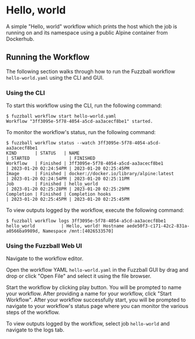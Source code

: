 # Hello, world

A simple "Hello, world" workflow which prints the host which the job is running
on and its namespace using a public Alpine container from Dockerhub.

## Running the Workflow

The following section walks through how to run the Fuzzball workflow
`hello-world.yaml` using the CLI and GUI.

### Using the CLI

To start this workflow using the CLI, run the following command:

```text
$ fuzzball workflow start hello-world.yaml
Workflow "3ff3095e-5f78-4054-a5cd-aa3acecf8be1" started.
```

To monitor the workflow's status, run the following command:

```text
$ fuzzball workflow status --watch 3ff3095e-5f78-4054-a5cd-aa3acecf8be1
KIND       | STATUS   | NAME                                          | STARTED               | FINISHED             
Workflow   | Finished | 3ff3095e-5f78-4054-a5cd-aa3acecf8be1          | 2023-01-20 02:24:54PM | 2023-01-20 02:25:45PM
Image      | Finished | docker://docker.io/library/alpine:latest      | 2023-01-20 02:24:54PM | 2023-01-20 02:25:11PM
Job        | Finished | hello_world                                   | 2023-01-20 02:25:28PM | 2023-01-20 02:25:29PM
Completion | Finished | Completion hooks                              | 2023-01-20 02:25:45PM | 2023-01-20 02:25:45PM
```

To view outputs logged by the workflow, execute the following command:

```text
$ fuzzball workflow logs 3ff3095e-5f78-4054-a5cd-aa3acecf8be1
hello_world          | Hello, world! Hostname aede50f3-c171-42c2-831a-a0566ba9989d, Namespace /mnt:[4026533570]
```

### Using the Fuzzball Web UI

Navigate to the workflow editor.

Open the workflow YAML `hello-world.yaml` in the Fuzzball GUI by drag and drop
or click "Open File" and select it using the file browser.

Start the workflow by clicking play button. You will be prompted to name your
workflow. After providing a name for your workflow, click "Start Workflow".
After your workflow successfully start, you will be prompted to navigate to your
workflow's status page where you can monitor the various steps of the workflow.

To view outputs logged by the workflow, select job `hello-world` and navigate to
the logs tab.
